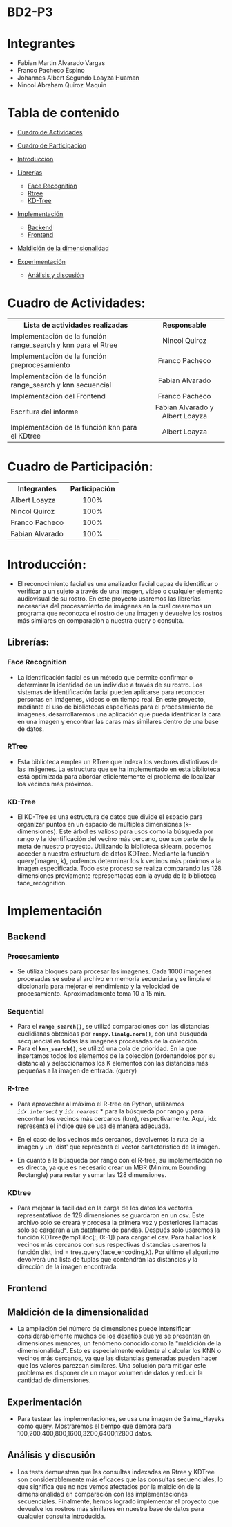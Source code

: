 # BD2-P3
# **Integrantes**
* Fabian Martin Alvarado Vargas
* Franco Pacheco Espino
* Johannes Albert Segundo Loayza Huaman
* Nincol Abraham Quiroz Maquin

# Tabla de contenido
- [Cuadro de Actividades](#Cuadro-de-Actividades)
- [Cuadro de Participación](#Cuadro-de-Participación)
- [Introducción](#Introducción)
- [Librerías](#Librerías)
    * [Face Recognition](#Face-Recognition)
    * [Rtree](#Rtree)
    * [KD-Tree](#KD-Tree)
- [Implementación](#Implementación)
    * [Backend](#Backend)
    * [Frontend](#Frontend)
- [Maldición de la dimensionalidad](#Maldición-de-la-dimensionalidad)

- [Experimentación](#Experimentación)
   * [Análisis y discusión](#Análisis-y-discusión)


# Cuadro de Actividades:

<table>
  <tbody>
    <tr>
      <th>Lista de actividades realizadas</th>
      <th align="center">Responsable</th>
    </tr>
    <tr>
      <td>Implementación de la función range_search y knn para el Rtree </td>
      <td align="center">Nincol Quiroz</td>
    </tr>
    <tr>
      <td>Implementación de la función preprocesamiento</td>
      <td align="center">Franco Pacheco</td>
    </tr>
    <tr>
      <td>Implementación de la función range_search y knn secuencial</td>
      <td align="center">Fabian Alvarado</td>
    </tr>
    <tr>
      <td>Implementación del Frontend</td>
      <td align="center">Franco Pacheco</td>
    </tr>
    <tr>
      <td>Escritura del informe</td>
      <td align="center">Fabian Alvarado y Albert Loayza</td>
    </tr>
    <tr>
      <td>Implementación de la función knn para el KDtree </td>
      <td align="center">Albert Loayza</td>
    </tr>
  </tbody>
</table>

# Cuadro de Participación:

<table>
  <tbody>
    <tr>
      <th>Integrantes</th>
      <th align="center">Participación</th>
    </tr>
    <tr>
      <td>Albert Loayza</td>
      <td align="center">100%</td>
    </tr>
    <tr>
      <td>Nincol Quiroz</td>
      <td align="center">100%</td>
    </tr>
    <tr>
      <td>Franco Pacheco</td>
      <td align="center">100%</td>
    </tr>
    <tr>
      <td>Fabian Alvarado</td>
      <td align="center">100%</td>
    </tr>
  </tbody>
</table>


# Introducción:
- El reconocimiento facial es una analizador facial capaz de identificar o verificar a un sujeto a través de una imagen, vídeo o cualquier elemento audiovisual de su rostro. En este proyecto usaremos las librerías necesarias del procesamiento de imágenes en la cual crearemos un programa que reconozca el rostro de una imagen y devuelve los rostros más similares en comparación a nuestra query o consulta.

## Librerías:
### Face Recognition
- La identificación facial es un método que permite confirmar o determinar la identidad de un individuo a través de su rostro. Los sistemas de identificación facial pueden aplicarse para reconocer personas en imágenes, vídeos o en tiempo real. En este proyecto, mediante el uso de bibliotecas específicas para el procesamiento de imágenes, desarrollaremos una aplicación que pueda identificar la cara en una imagen y encontrar las caras más similares dentro de una base de datos.

### RTree
- Esta biblioteca emplea un RTree que indexa los vectores distintivos de las imágenes. La estructura que se ha implementado en esta biblioteca está optimizada para abordar eficientemente el problema de localizar los vecinos más próximos.

### KD-Tree
- El KD-Tree es una estructura de datos que divide el espacio para organizar puntos en un espacio de múltiples dimensiones (k-dimensiones). Este árbol es valioso para usos como la búsqueda por rango y la identificación del vecino más cercano, que son parte de la meta de nuestro proyecto. Utilizando la biblioteca sklearn, podemos acceder a nuestra estructura de datos KDTree. Mediante la función query(imagen, k), podemos determinar los k vecinos más próximos a la imagen especificada. Todo este proceso se realiza comparando las 128 dimensiones previamente representadas con la ayuda de la biblioteca face_recognition.

# Implementación
## Backend

### Procesamiento
- Se utiliza bloques para procesar las imagenes. Cada 1000 imagenes procesadas se sube al archivo en memoria secundaria y se limpia el diccionaria para mejorar el rendimiento y la velocidad de procesamiento. Aproximadamente toma 10 a 15 min.

### Sequential
- Para el **`range_search()`**, se utilizó comparaciones con las distancias euclidianas obtenidas por **`numpy.linalg.norm()`**, con una busqueda secquencial en todas las imagenes procesadas de la colección.
- Para el **`knn_search()`**, se utilizó una cola de prioridad. En la que insertamos todos los elementos de la colección (ordenandolos por su distancia) y seleccionamos los K elementos con las distancias más pequeñas a la imagen de entrada. (query)

### R-tree
- Para aprovechar al máximo el R-tree en Python, utilizamos *`idx.intersect`* y   *`idx.nearest`* * para la búsqueda por rango y para encontrar los vecinos más cercanos (knn), respectivamente. Aquí, idx representa el índice que se usa de manera adecuada.

- En el caso de los vecinos más cercanos, devolvemos la ruta de la imagen y un 'dist' que representa el vector característico de la imagen.

- En cuanto a la búsqueda por rango con el R-tree, su implementación no es directa, ya que es necesario crear un MBR (Minimum Bounding Rectangle) para restar y sumar las 128 dimensiones.
 
### KDtree
- Para mejorar la facilidad en la carga de los datos los vectores representativos de 128 dimensiones se guardaron en un csv. Este archivo solo se creará y procesa la primera vez y posteriores llamadas solo se cargaran a un dataframe de pandas. Después solo usaremos la función KDTree(temp1.iloc[:, 0:-1]) para cargar el csv. Para hallar los k vecinos más cercanos con sus respectivas distancias usaremos la función dist, ind = tree.query(face_encoding,k). Por último el algoritmo devolverá una lista de  tuplas que contendrán las distancias y la dirección de la imagen encontrada.

## Frontend

## Maldición de la dimensionalidad
- La ampliación del número de dimensiones puede intensificar considerablemente muchos de los desafíos que ya se presentan en dimensiones menores, un fenómeno conocido como la "maldición de la dimensionalidad". Esto es especialmente evidente al calcular los KNN o vecinos más cercanos, ya que las distancias generadas pueden hacer que los valores parezcan similares. Una solución para mitigar este problema es disponer de un mayor volumen de datos y reducir la cantidad de dimensiones.

## Experimentación
- Para testear las implementaciones, se usa una imagen de Salma_Hayeks como query. Mostraremos el tiempo que demora para 100,200,400,800,1600,3200,6400,12800 datos.

## Análisis y discusión
- Los tests demuestran que las consultas indexadas en Rtree y KDTree son considerablemente más eficaces que las consultas secuenciales, lo que significa que no nos vemos afectados por la maldición de la dimensionalidad en comparación con las implementaciones secuenciales. Finalmente, hemos logrado implementar el proyecto que devuelve los rostros más similares en nuestra base de datos para cualquier consulta introducida.
